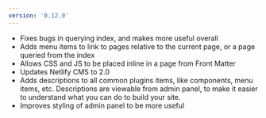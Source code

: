 ```yaml
---
version: '0.12.0'
---
```


- Fixes bugs in querying index, and makes more useful overall
- Adds menu items to link to pages relative to the current page, or a page queried from the index
- Allows CSS and JS to be placed inline in a page from Front Matter
- Updates Netlify CMS to 2.0
- Adds descriptions to all common plugins items, like components, menu items, etc. Descriptions are viewable from admin 
    panel, to make it easier to understand what you can do to build your site. 
- Improves styling of admin panel to be more useful